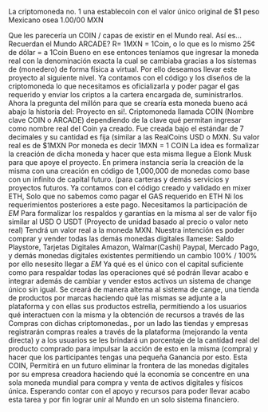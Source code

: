 La criptomoneda no. 1 una establecoin con el valor único original de $1 peso Mexicano osea 1.00/00 MXN

Que les parecería un COIN / capas de existir en el Mundo real. Así es...
Recuerdan el Mundo ARCADE?
R= 1MXN = 1Coin, o lo que es lo mismo 25¢ de dólar = a 1Coin
Bueno en ese entonces teníamos que ingresar la moneda real con la denominación exacta la cual se cambiaba gracias a los sistemas de (monedero) de forma física a virtual.
Por ello deseamos llevar este proyecto al siguiente nivel.
Ya contamos con el código y los diseños de la criptomoneda lo que necesitamos es oficializarla y poder pagar el gas requerido y enviar los criptos a la cartera encargada de, suministrarlos.
Ahora la pregunta del millón para que se crearía esta moneda bueno acá abajo la historia del: Proyecto en si!.
Criptomoneda llamada COIN (Nombre clave COIN o ARCADE) dependiendo de la clave qué permitan ingresar como nombre real del Coin ya creado.
Fue creada bajo el estándar de 7 decimales y su cantidad es fija (similar a las RealCoins USD o MXN.
Su valor real es de $1MXN Por moneda es decir 1MXN = 1 COIN
La idea es formalizar la creación de dicha moneda y hacer que esta misma llegue a Elonk Musk para que apoye el proyecto.
En primera instancia sería la creación de la misma con una creación en código de 1,000,000 de monedas como base con un infinito de capital futuro. (para carteras y demás servicios y proyectos futuros.
Ya contamos con el código creado y validado en mixer ETH, Solo que no sabemos como pagar el GAS requerido en ETH Ni los requerimientos posteriores a este pago.
Necesitamos la participación de *EM* Para formalizar los respaldos y garantías en la misma al ser de valor fijo similar al USD O USDT (Proyecto de unidad basado al precio o valor neto real) Tendrá un valor real a la moneda MXN.
Nuestra intención es poder comprar y vender todas las demás monedas digitales llamese: Saldo Playstore, Tarjetas Digitales Amazon, Walmar(Cashi) Paypal, Mercado Pago, y demás monedas digitales existentes permitiendo un cambio 100% / 100% por ello nesesito llegar a *EM* Ya qué es el único con el capital suficiente como para respaldar todas las operaciones qué sé podrán llevar acabo e integrar además de cambiar y vender estos activos un sistema de change único sin igual.
Se creará de manera alterna al sistema de cange, una tienda de productos por marcas haciendo qué las mismas se adjunte a la plataforma y con ellas sus productos estrella, permitiendo a los usuarios qué interactuen con la misma y la obtención de recursos a través de las Compras con dichas criptomonedas., por un lado las tiendas y empresas registrarán compras reales a través de la plataforma (mejorando la venta directa) y a los usuarios se les brindará un porcentaje de la cantidad real del producto comprado para impulsar la acción de esto en la misma (compra) y hacer que los participantes tengas una pequeña Ganancia por esto.
Esta COIN, Permitirá en un futuro eliminar la frontera de las monedas digitales por su empresa creadora haciendo qué la economía se concentre en una sola moneda mundial para compra y venta de activos digitales y físicos única.
Esperando contar con el apoyo y recursos para poder llevar acabo esta tarea y por fin lograr unir al Mundo en un solo sistema financiero.


